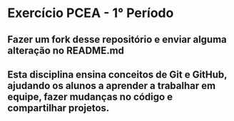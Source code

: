 # Exercício PCEA - 1° Período 


## Fazer um fork desse repositório e enviar alguma alteração no README.md


## Esta disciplina ensina conceitos de Git e GitHub, ajudando os alunos a aprender a trabalhar em equipe, fazer mudanças no código e compartilhar projetos.


